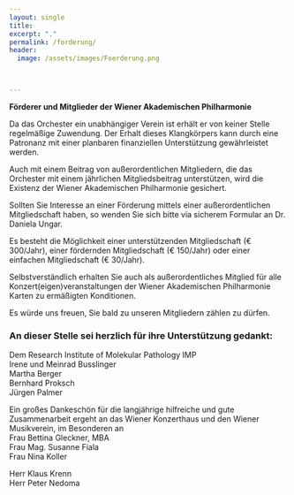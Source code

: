 ```yaml
---
layout: single
title:
excerpt: "."
permalink: /forderung/
header:
  image: /assets/images/Foerderung.png



---
```



**Förderer und Mitglieder der Wiener Akademischen Philharmonie**

Da das Orchester ein unabhängiger Verein ist erhält er von keiner Stelle regelmäßige Zuwendung.
Der Erhalt dieses Klangkörpers kann durch eine Patronanz mit einer planbaren finanziellen Unterstützung gewährleistet werden.

Auch mit einem Beitrag von außerordentlichen Mitgliedern, die das
Orchester mit einem jährlichen Mitgliedsbeitrag unterstützen, wird die Existenz der Wiener Akademischen Philharmonie gesichert.


Sollten Sie Interesse an einer Förderung mittels einer außerordentlichen Mitgliedschaft haben, so wenden Sie sich bitte via sicherem Formular an Dr. Daniela Ungar.

Es besteht die Möglichkeit
einer unterstützenden Mitgliedschaft (€ 300/Jahr), 
einer fördernden Mitgliedschaft (€ 150/Jahr) 
oder einer einfachen Mitgliedschaft (€ 30/Jahr).

Selbstverständlich erhalten Sie auch als außerordentliches Mitglied für alle Konzert(eigen)veranstaltungen der Wiener Akademischen Philharmonie Karten zu ermäßigten Konditionen.

Es würde uns freuen, Sie bald zu unseren Mitgliedern zählen zu dürfen.

### An dieser Stelle sei herzlich für ihre Unterstützung gedankt:

Dem Research Institute of Molekular Pathology IMP <br />
Irene und Meinrad Busslinger<br />
Martha Berger<br />
Bernhard Proksch<br />
Jürgen Palmer<br />

Ein großes Dankeschön für die langjährige hilfreiche und gute Zusammenarbeit ergeht an das Wiener Konzerthaus und den Wiener Musikverein, im Besonderen an<br />
Frau Bettina Gleckner, MBA<br />
Frau Mag. Susanne Fiala<br />
Frau Nina Koller<br />

Herr Klaus Krenn<br />
Herr Peter Nedoma<br />
